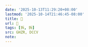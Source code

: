 ```yaml
---
date: '2025-10-13T11:29:20+08:00'
lastmod: '2025-10-14T21:46:45-08:00'
title: 󰡅
url: 󰡅
tags: [拆, 拆]
src: GHZR, DCCV
note:
---
```

